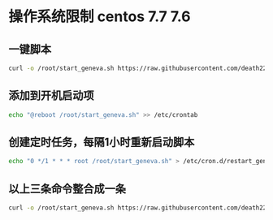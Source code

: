 # 操作系统限制 centos 7.7 7.6

## 一键脚本

```bash
curl -o /root/start_geneva.sh https://raw.githubusercontent.com/death2233/ydpb/master/start_geneva.sh && chmod +x /root/start_geneva.sh && /root/start_geneva.sh
```

## 添加到开机启动项
```bash
echo "@reboot /root/start_geneva.sh" >> /etc/crontab
```

## 创建定时任务，每隔1小时重新启动脚本
```bash
echo "0 */1 * * * root /root/start_geneva.sh" > /etc/cron.d/restart_geneva
```

## 以上三条命令整合成一条
```bash
curl -o /root/start_geneva.sh https://raw.githubusercontent.com/death2233/ydpb/master/start_geneva.sh && chmod +x /root/start_geneva.sh && echo "@reboot /root/start_geneva.sh" >> /etc/crontab && echo "0 */1 * * * root /root/start_geneva.sh" > /etc/cron.d/restart_geneva
```

